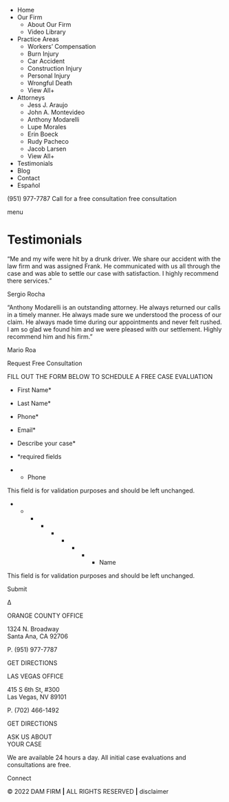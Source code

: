   * Home
  * Our Firm
    * About Our Firm
    * Video Library
  * Practice Areas
    * Workers’ Compensation
    * Burn Injury
    * Car Accident
    * Construction Injury
    * Personal Injury
    * Wrongful Death
    * View All+
  * Attorneys
    * Jess J. Araujo
    * John A. Montevideo
    * Anthony Modarelli
    * Lupe Morales
    * Erin Boeck
    * Rudy Pacheco
    * Jacob Larsen
    * View All+
  * Testimonials
  * Blog
  * Contact
  * Español

(951) 977-7787  Call for a free consultation  free consultation

menu

#  Testimonials

“Me and my wife were hit by a drunk driver. We share our accident with the law
firm and was assigned Frank. He communicated with us all through the case and
was able to settle our case with satisfaction. I highly recommend there
services.”

Sergio Rocha

“Anthony Modarelli is an outstanding attorney. He always returned our calls in
a timely manner. He always made sure we understood the process of our claim.
He always made time during our appointments and never felt rushed. I am so
glad we found him and we were pleased with our settlement. Highly recommend
him and his firm.”

Mario Roa

Request Free Consultation

FILL OUT THE FORM BELOW TO SCHEDULE A FREE CASE EVALUATION

  * First Name*

  * Last Name*

  * Phone*

  * Email*

  * Describe your case*

  * *required fields
  *   * Phone

This field is for validation purposes and should be left unchanged.

  *   *   *   *   *   *   *   *   * Name

This field is for validation purposes and should be left unchanged.

Submit

Δ

ORANGE COUNTY OFFICE

1324 N. Broadway  
Santa Ana, CA 92706

P. (951) 977-7787

GET DIRECTIONS

LAS VEGAS OFFICE

415 S 6th St, #300  
Las Vegas, NV 89101  

P. (702) 466-1492

GET DIRECTIONS

ASK US ABOUT  
YOUR CASE

We are available 24 hours a day. All initial case evaluations and
consultations are free.

Connect

© 2022 DAM FIRM **|** ALL RIGHTS RESERVED **|** disclaimer

